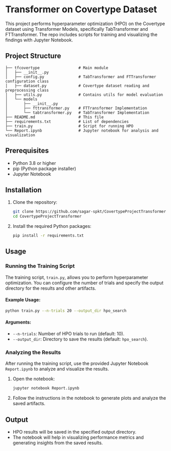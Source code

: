 # Transformer on Covertype Dataset

This project performs hyperparameter optimization (HPO) on the Covertype dataset using Transformer Models, specifically TabTransformer and FTTransformer. The repo includes scripts for training and visualizing the findings with Jupyter Notebook.

## Project Structure

```plaintext
├── tfcovertype                 # Main module
│   ├── __init__.py
│   ├── config.py               # TabTransformer and FTTransformer configuration class
│   ├── dataset.py              # Covertype dataset reading and preprocessing class
│   ├── utils.py                # Contains utils for model evaluation
│   └── models
│       ├── __init__.py
│       ├── fttransformer.py    # FTTransformer Implementation
│       └── tabtransformer.py   # TabTransformer Implementation
├── README.md                   # This file
├── requirements.txt            # List of dependencies
├── train.py                    # Script for running HPO
└── Report.ipynb                # Jupyter notebook for analysis and visualization
```

## Prerequisites

- Python 3.8 or higher
- pip (Python package installer)
- Jupyter Notebook

## Installation

1. Clone the repository:
    ```bash
    git clone https://github.com/sagar-spkt/CovertypeProjectTransformer.git
    cd CovertypeProjectTransformer
    ```

2. Install the required Python packages:
    ```bash
    pip install -r requirements.txt
    ```

## Usage

### Running the Training Script

The training script, `train.py`, allows you to perform hyperparameter optimization. You can configure the number of trials and specify the output directory for the results and other artifacts.

#### Example Usage:
```bash
python train.py --n-trials 20 --output_dir hpo_search
```

#### Arguments:
- `--n-trials`: Number of HPO trials to run (default: 10).
- `--output_dir`: Directory to save the results (default: `hpo_search`).

### Analyzing the Results

After running the training script, use the provided Jupyter Notebook `Report.ipynb` to analyze and visualize the results.

1. Open the notebook:
    ```bash
    jupyter notebook Report.ipynb
    ```

2. Follow the instructions in the notebook to generate plots and analyze the saved artifacts.

## Output

- HPO results will be saved in the specified output directory.
- The notebook will help in visualizing performance metrics and generating insights from the saved results.
